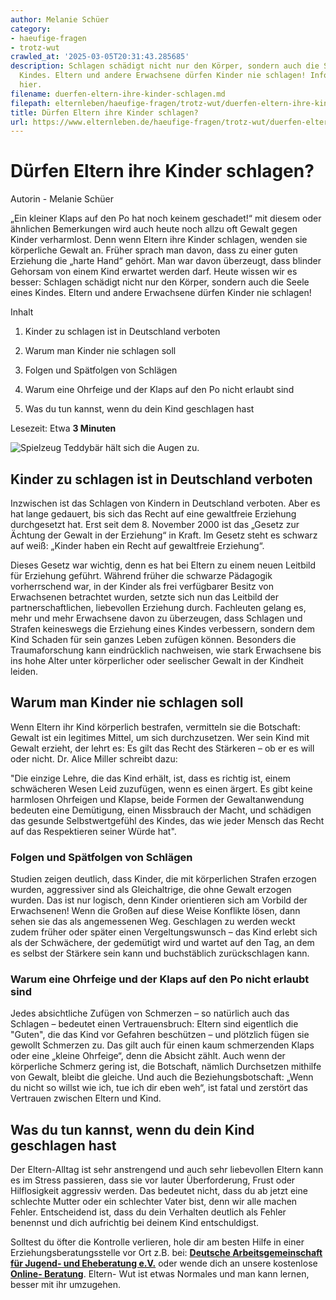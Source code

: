 ```yaml
---
author: Melanie Schüer
category:
- haeufige-fragen
- trotz-wut
crawled_at: '2025-03-05T20:31:43.285685'
description: Schlagen schädigt nicht nur den Körper, sondern auch die Seele eines
  Kindes. Eltern und andere Erwachsene dürfen Kinder nie schlagen! Informiere dich
  hier.
filename: duerfen-eltern-ihre-kinder-schlagen.md
filepath: elternleben/haeufige-fragen/trotz-wut/duerfen-eltern-ihre-kinder-schlagen.md
title: Dürfen Eltern ihre Kinder schlagen?
url: https://www.elternleben.de/haeufige-fragen/trotz-wut/duerfen-eltern-ihre-kinder-schlagen/
---
```


#  Dürfen Eltern ihre Kinder schlagen?

Autorin - Melanie Schüer

„Ein kleiner Klaps auf den Po hat noch keinem geschadet!“ mit diesem oder
ähnlichen Bemerkungen wird auch heute noch allzu oft Gewalt gegen Kinder
verharmlost. Denn wenn Eltern ihre Kinder schlagen, wenden sie körperliche
Gewalt an. Früher sprach man davon, dass zu einer guten Erziehung die „harte
Hand“ gehört. Man war davon überzeugt, dass blinder Gehorsam von einem Kind
erwartet werden darf. Heute wissen wir es besser: Schlagen schädigt nicht nur
den Körper, sondern auch die Seele eines Kindes. Eltern und andere Erwachsene
dürfen Kinder nie schlagen!

Inhalt

1. Kinder zu schlagen ist in Deutschland verboten

2. Warum man Kinder nie schlagen soll

3. Folgen und Spätfolgen von Schlägen

4. Warum eine Ohrfeige und der Klaps auf den Po nicht erlaubt sind

5. Was du tun kannst, wenn du dein Kind geschlagen hast

Lesezeit: Etwa **3 Minuten**

![Spielzeug Teddybär hält sich die Augen
zu.](/fileadmin/_processed_/6/d/csm_Ha__ufige_Fragen_Q_A_Du__rfen_Eltern_ihre_Kinder_schlagen_shutterstock_715171912_KLEIN_9df6ae8a18.jpg)

##  Kinder zu schlagen ist in Deutschland verboten

Inzwischen ist das Schlagen von Kindern in Deutschland verboten. Aber es hat
lange gedauert, bis sich das Recht auf eine gewaltfreie Erziehung durchgesetzt
hat. Erst seit dem 8. November 2000 ist das „Gesetz zur Ächtung der Gewalt in
der Erziehung“ in Kraft. Im Gesetz steht es schwarz auf weiß: „Kinder haben
ein Recht auf gewaltfreie Erziehung“.  
  
Dieses Gesetz war wichtig, denn es hat bei Eltern zu einem neuen Leitbild für
Erziehung geführt. Während früher die schwarze Pädagogik vorherrschend war, in
der Kinder als frei verfügbarer Besitz von Erwachsenen betrachtet wurden,
setzte sich nun das Leitbild der partnerschaftlichen, liebevollen Erziehung
durch. Fachleuten gelang es, mehr und mehr Erwachsene davon zu überzeugen,
dass Schlagen und Strafen keineswegs die Erziehung eines Kindes verbessern,
sondern dem Kind Schaden für sein ganzes Leben zufügen können. Besonders die
Traumaforschung kann eindrücklich nachweisen, wie stark Erwachsene bis ins
hohe Alter unter körperlicher oder seelischer Gewalt in der Kindheit leiden.

##  Warum man Kinder nie schlagen soll

Wenn Eltern ihr Kind körperlich bestrafen, vermitteln sie die Botschaft:
Gewalt ist ein legitimes Mittel, um sich durchzusetzen. Wer sein Kind mit
Gewalt erzieht, der lehrt es: Es gilt das Recht des Stärkeren – ob er es will
oder nicht. Dr. Alice Miller schreibt dazu:  
  
"Die einzige Lehre, die das Kind erhält, ist, dass es richtig ist, einem
schwächeren Wesen Leid zuzufügen, wenn es einen ärgert. Es gibt keine
harmlosen Ohrfeigen und Klapse, beide Formen der Gewaltanwendung bedeuten eine
Demütigung, einen Missbrauch der Macht, und schädigen das gesunde
Selbstwertgefühl des Kindes, das wie jeder Mensch das Recht auf das
Respektieren seiner Würde hat".

###  Folgen und Spätfolgen von Schlägen

Studien zeigen deutlich, dass Kinder, die mit körperlichen Strafen erzogen
wurden, aggressiver sind als Gleichaltrige, die ohne Gewalt erzogen wurden.
Das ist nur logisch, denn Kinder orientieren sich am Vorbild der Erwachsenen!
Wenn die Großen auf diese Weise Konflikte lösen, dann sehen sie das als
angemessenen Weg. Geschlagen zu werden weckt zudem früher oder später einen
Vergeltungswunsch – das Kind erlebt sich als der Schwächere, der gedemütigt
wird und wartet auf den Tag, an dem es selbst der Stärkere sein kann und
buchstäblich zurückschlagen kann.

###  Warum eine Ohrfeige und der Klaps auf den Po nicht erlaubt sind

Jedes absichtliche Zufügen von Schmerzen – so natürlich auch das Schlagen –
bedeutet einen Vertrauensbruch: Eltern sind eigentlich die "Guten", die das
Kind vor Gefahren beschützen – und plötzlich fügen sie gewollt Schmerzen zu.
Das gilt auch für einen kaum schmerzenden Klaps oder eine „kleine Ohrfeige“,
denn die Absicht zählt. Auch wenn der körperliche Schmerz gering ist, die
Botschaft, nämlich Durchsetzen mithilfe von Gewalt, bleibt die gleiche. Und
auch die Beziehungsbotschaft: „Wenn du nicht so willst wie ich, tue ich dir
eben weh“, ist fatal und zerstört das Vertrauen zwischen Eltern und Kind.

##  Was du tun kannst, wenn du dein Kind geschlagen hast

Der Eltern-Alltag ist sehr anstrengend und auch sehr liebevollen Eltern kann
es im Stress passieren, dass sie vor lauter Überforderung, Frust oder
Hilflosigkeit aggressiv werden. Das bedeutet nicht, dass du ab jetzt eine
schlechte Mutter oder ein schlechter Vater bist, denn wir alle machen Fehler.
Entscheidend ist, dass du dein Verhalten deutlich als Fehler benennst und dich
aufrichtig bei deinem Kind entschuldigst.  
  
Solltest du öfter die Kontrolle verlieren, hole dir am besten Hilfe in einer
Erziehungsberatungsstelle vor Ort z.B. bei: [**Deutsche Arbeitsgemeinschaft
für Jugend- und Eheberatung e.V.**](https://www.dajeb.de/ "Opens external link
in new window") oder wende dich an unsere kostenlose **[Online-
Beratung](https://www.elternleben.de/ueber-stell-uns-deine-frage/)**. Eltern-
Wut ist etwas Normales und man kann lernen, besser mit ihr umzugehen.

